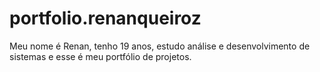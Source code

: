 # portfolio.renanqueiroz
Meu nome é Renan, tenho 19 anos, estudo análise e desenvolvimento de sistemas e esse é meu portfólio de projetos.
